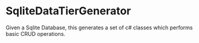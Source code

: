 # SqliteDataTierGenerator
Given a Sqlite Database, this generates a set of c# classes which performs basic CRUD operations. 

